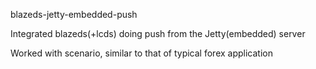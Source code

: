 blazeds-jetty-embedded-push

Integrated blazeds(+lcds) doing push from the Jetty(embedded) server

Worked with scenario, similar to that of typical forex application
